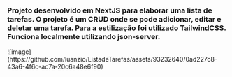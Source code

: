 <h3>Projeto desenvolvido em NextJS para elaborar uma lista de tarefas. O projeto é um CRUD onde se pode adicionar, editar e deletar uma tarefa. Para a estilização foi utilizado TailwindCSS. Funciona localmente utilizando json-server.</h3>
![image](https://github.com/luanzio/ListadeTarefas/assets/93232640/0ad227c8-43a6-4f6c-ac7a-20c6a48e6f90)

